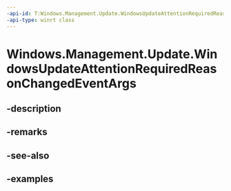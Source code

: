 ```yaml
---
-api-id: T:Windows.Management.Update.WindowsUpdateAttentionRequiredReasonChangedEventArgs
-api-type: winrt class
---
```


# Windows.Management.Update.WindowsUpdateAttentionRequiredReasonChangedEventArgs

<!--
public sealed class WindowsUpdateAttentionRequiredReasonChangedEventArgs
-->


## -description

## -remarks

## -see-also

## -examples


